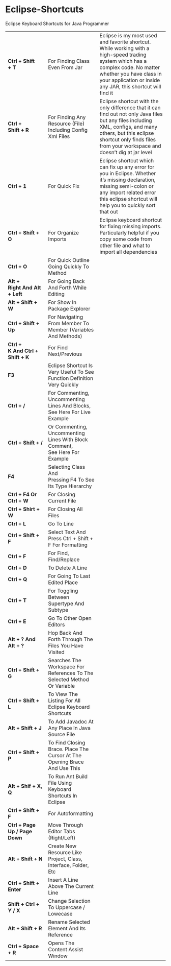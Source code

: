 # Eclipse-Shortcuts
Eclipse Keyboard Shortcuts for Java Programmer

<table>
  <tbody>
	  <tr><td><strong>Ctrl + Shift + T</strong></td><td>For Finding Class Even From Jar</td><td>Eclipse is my most used and favorite shortcut. While working with a high-speed trading system which has a complex code. No matter whether you have class in your application or inside any JAR, this shortcut will find it</td></tr>
	<tr><td><strong>Ctrl + Shift + R</strong></td><td>For Finding Any Resource (File) Including Config Xml Files</td><td>Eclipse shortcut with the only difference that it can find out not only Java files but any files including XML, configs, and many others, but this eclipse shortcut only finds files from your workspace and doesn’t dig at jar level</td></tr>
	<tr><td><strong>Ctrl + 1</strong></td><td>For Quick Fix</td><td>Eclipse shortcut which can fix up any error for you in Eclipse. Whether it’s missing declaration, missing semi-colon or any import related error this eclipse shortcut will help you to quickly sort that out</td></tr>
	<tr><td><strong>Ctrl + Shift + O</strong></td><td>For Organize Imports</td><td>Eclipse keyboard shortcut for fixing missing imports. Particularly helpful if you copy some code from other file and what to import all dependencies</td></tr>
	<tr><td><strong>Ctrl + O</strong></td><td>For Quick Outline Going Quickly To Method</td><td></td></tr>
	<tr><td><strong>Alt + Right And Alt + Left</strong></td><td>For Going Back And Forth While Editing</td><td></td></tr>
	<tr><td><strong>Alt + Shift + W</strong></td><td>For Show In Package Explorer</td><td></td></tr>
	<tr><td><strong>Ctrl + Shift + Up</strong></td><td>For Navigating From Member To Member (Variables And Methods)</td><td></td></tr>
	<tr><td><strong>Ctrl + K And Ctrl + Shift + K</strong></td><td>For Find Next/Previous</td><td></td></tr>
	<tr><td><strong>F3</strong></td><td>Eclipse Shortcut Is Very Useful To See Function Definition Very Quickly</td><td></td></tr>
	<tr><td><strong>Ctrl + /</strong></td><td>For Commenting, Uncommenting Lines And Blocks, See Here For Live Example</td><td></td></tr>
	<tr><td><strong>Ctrl + Shift + /</strong></td><td>Or Commenting, Uncommenting Lines With Block Comment, See Here For Example</td><td></td></tr>
	<tr><td><strong>F4</strong></td><td>Selecting Class And Pressing F4 To See Its Type Hierarchy</td><td></td></tr>
	<tr><td><strong>Ctrl + F4 Or Ctrl + W</strong></td><td>For Closing Current File</td><td></td></tr>
	<tr><td><strong>Ctrl + Shirt + W</strong></td><td>For Closing All Files</td><td></td></tr>
	<tr><td><strong>Ctrl + L</strong></td><td>Go To Line</td><td></td></tr>
	<tr><td><strong>Ctrl + Shift + F</strong></td><td>Select Text And Press Ctrl + Shift + F For Formatting</td><td></td></tr>
	<tr><td><strong>Ctrl + F</strong></td><td>For Find, Find/Replace</td><td></td></tr>
	<tr><td><strong>Ctrl + D</strong></td><td>To Delete A Line</td><td></td></tr>
	<tr><td><strong>Ctrl + Q</strong></td><td>For Going To Last Edited Place</td><td></td></tr>
	<tr><td><strong>Ctrl + T</strong></td><td>For Toggling Between Supertype And Subtype</td><td></td></tr>
	<tr><td><strong>Ctrl + E</strong></td><td>Go To Other Open Editors</td><td></td></tr>
	<tr><td><strong>Alt + ? And Alt + ?</strong></td><td>Hop Back And Forth Through The Files You Have Visited</td><td></td></tr>
	<tr><td><strong>Ctrl + Shift + G</strong></td><td>Searches The Workspace For References To The Selected Method Or Variable</td><td></td></tr>
	<tr><td><strong>Ctrl + Shift + L</strong></td><td>To View The Listing For All Eclipse Keyboard Shortcuts</td><td></td></tr>
	<tr><td><strong>Alt + Shift + J</strong></td><td>To Add Javadoc At Any Place In Java Source File</td><td></td></tr>
	<tr><td><strong>Ctrl + Shift + P</strong></td><td>To Find Closing Brace. Place The Cursor At The Opening Brace And Use This</td><td></td></tr>
	<tr><td><strong>Alt + Shif + X, Q</strong></td><td>To Run Ant Build File Using Keyboard Shortcuts In Eclipse</td><td></td></tr>
	<tr><td><strong>Ctrl + Shift + F</strong></td><td>For Autoformatting</td><td></td></tr>
	<tr><td><strong>Ctrl + Page Up / Page Down</strong></td><td>Move Through Editor Tabs (Right/Left)</td><td></td></tr>
	<tr><td><strong>Alt + Shift + N</strong></td><td>Create New Resource Like Project, Class, Interface, Folder, Etc</td><td></td></tr>
	<tr><td><strong>Ctrl + Shift + Enter</strong></td><td>Insert A Line Above The Current Line</td><td></td></tr>
	<tr><td><strong>Shift + Ctrl + Y / X</strong></td><td>Change Selection To Uppercase / Lowecase</td><td></td></tr>
	<tr><td><strong>Alt + Shift + R</strong></td><td>Rename Selected Element And Its Reference</td><td></td></tr>
	<tr><td><strong>Ctrl + Space + R</strong></td><td>Opens The Content Assist Window</td><td></td></tr>
  </tbody>
</table>
